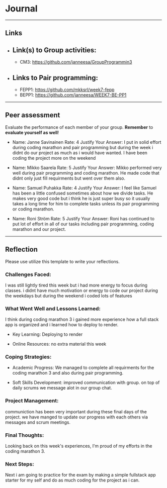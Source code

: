 # Journal

---

## Links

- ## Link(s) to Group activities:
  - CM3: https://github.com/janneesa/GroupProgrammin3
- ## Links to Pair programming:
  - FEPP1: https://github.com/mkksrl/week7-fepp
  - BEPP1: https://github.com/janneesa/WEEK7-BE-PP1

---

## Peer assessment

Evaluate the performance of each member of your group. **Remember** to **evaluate yourself as well**!

- Name: Janne Savinainen
  Rate: 4
  Justify Your Answer: I put in solid effort during coding marathon and pair programming but during the week i didnt do our project as much as i would have wanted. I have been coding the project more on the weekend

- Name: Mikko Saarela
  Rate: 5
  Justify Your Answer: Mikko performed very well during pair programming and coding marathon. He made code that didnt only just fill requirments but went over them also.

- Name: Samuel Puhakka
  Rate: 4
  Justify Your Answer: I feel like Samuel has been a little confused sometimes about how we divide tasks. He makes very good code but i think he is just super busy so it usually takes a long time for him to complete tasks unless its pair programming or coding marathon.

- Name: Roni Ström
  Rate: 5
  Justify Your Answer: Roni has continued to put lot of effort in all of our tasks including pair programming, coding marathon and our project.

---

## Reflection

Please use utilize this template to write your reflections.

### Challenges Faced:

I was still lightly tired this week but i had more energy to focus during classes. i didnt have much motivation or energy to code our project during the weekdays but during the weekend i coded lots of features

### What Went Well and Lessons Learned:

I think during coding marathon 3 i gained more experience how a full stack app is organized and i learned how to deploy to render.

- Key Learning: Deploying to render

- Online Resources: no extra material this week

### Coping Strategies:

- Academic Progress: We managed to complete all requirments for the coding marathon 3 and also during pair programming.

- Soft Skills Development: improved communication with group. on top of daily scrums we message alot in our group chat.

### Project Management:

communiction has been very important during these final days of the project. we have manged to update our progress with each others via messages and scrum meetings.

### Final Thoughts:

Looking back on this week's experiences, I'm proud of my efforts in the coding marathon 3.

### Next Steps:

Next i am going to practice for the exam by making a simple fullstack app starter for my self and do as much coding for the project as i can.

<!-- Links -->

[criticism and constructive feedback]: https://cvdl.ben.edu/blog/why-is-everyone-talking-about-feedback/
